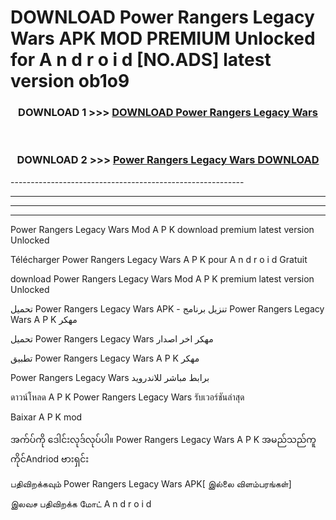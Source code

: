 # DOWNLOAD Power Rangers Legacy Wars  APK MOD PREMIUM Unlocked for A n d r o i d [NO.ADS] latest version ob1o9 



<div align="center">

<h3>DOWNLOAD 1 >>> <a href="https://getmod2.web.app/?judul=Power Rangers Legacy Wars ">DOWNLOAD Power Rangers Legacy Wars </a></h3><br>

<h3>DOWNLOAD 2 >>> <a href="https://getmod2.web.app/?judul=Power Rangers Legacy Wars ">Power Rangers Legacy Wars  DOWNLOAD </a></h3>

</div>
----------------------------------------------------------

----------------------------------------------------------

----------------------------------------------------------

----------------------------------------------------------

Power Rangers Legacy Wars  Mod A P K download premium latest version Unlocked

Télécharger Power Rangers Legacy Wars  A P K pour A n d r o i d Gratuit

download Power Rangers Legacy Wars  Mod A P K premium latest version Unlocked

تحميل Power Rangers Legacy Wars  APK - تنزيل برنامج Power Rangers Legacy Wars  A P K مهكر

تحميل Power Rangers Legacy Wars  مهكر اخر اصدار

تطبيق Power Rangers Legacy Wars  A P K مهكر

Power Rangers Legacy Wars  برابط مباشر للاندرويد

ดาวน์โหลด A P K Power Rangers Legacy Wars  รับเวอร์ชันล่าสุด

Baixar A P K mod

အက်ပ်ကို ဒေါင်းလုဒ်လုပ်ပါ။ Power Rangers Legacy Wars  A P K အမည်သည်ကူကိုင်Andriod ဗားရှင်း

பதிவிறக்கவும் Power Rangers Legacy Wars  APK[ இல்லை விளம்பரங்கள்] 
 
இலவச பதிவிறக்க மோட் A n d r o i d



